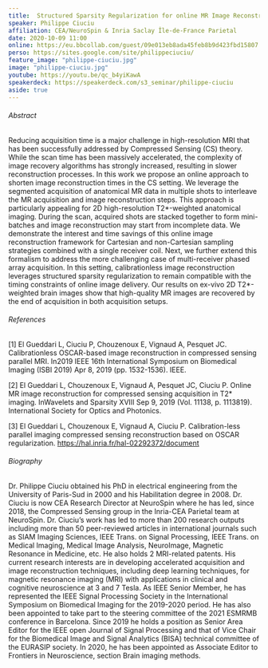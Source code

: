 ```yaml
---
title:  Structured Sparsity Regularization for online MR Image Reconstruction in Accelerated T2* Imaging
speaker: Philippe Ciuciu
affiliation: CEA/NeuroSpin & Inria Saclay Île-de-France Parietal
date: 2020-10-09 11:00
online: https://eu.bbcollab.com/guest/09e013eb8ada45feb8b9d423fbd15807
perso: https://sites.google.com/site/philippeciuciu/
feature_image: "philippe-ciuciu.jpg"
image: "philippe-ciuciu.jpg"
youtube: https://youtu.be/qc_b4yiKawA
speakerdeck: https://speakerdeck.com/s3_seminar/philippe-ciuciu
aside: true
---
```


<div style="text-align:center">
<script async class="speakerdeck-embed" data-id="e489784219f740de9be99e1430d0b59f" data-ratio="1.77966101694915" src="//speakerdeck.com/assets/embed.js"></script>
</div>

###### Abstract

Reducing acquisition time is a major challenge in high-resolution MRI that has
been successfully addressed by Compressed Sensing (CS) theory. While the scan
time has been massively accelerated, the complexity of image recovery algorithms
has strongly increased, resulting in slower reconstruction processes. In this
work we propose an online approach to shorten image reconstruction times in the
CS setting. We leverage the segmented acquisition of anatomical MR data in
multiple shots to interleave the MR acquisition and image reconstruction steps.
This approach is particularly appealing for 2D high-resolution T2\*-weighted
anatomical imaging. During the scan, acquired shots are stacked together to form
mini-batches and image reconstruction may start from incomplete data. We
demonstrate the interest and time savings of this online image reconstruction
framework for Cartesian and non-Cartesian sampling strategies combined with a
single receiver coil. Next, we further extend this formalism to address the more
challenging case of multi-receiver phased array acquisition. In this setting,
calibrationless image reconstruction leverages structured sparsity
regularization to remain compatible with the timing constraints of online image
delivery. Our results on ex-vivo 2D T2\*-weighted brain images show that
high-quality MR images are recovered by the end of acquisition in both
acquisition setups.

###### References

[1] El Gueddari L, Ciuciu P, Chouzenoux E, Vignaud A, Pesquet JC.
Calibrationless OSCAR-based image reconstruction in compressed sensing parallel
MRI. In2019 IEEE 16th International Symposium on Biomedical Imaging (ISBI 2019)
Apr 8, 2019 (pp. 1532-1536). IEEE.

[2] El Gueddari L, Chouzenoux E, Vignaud A, Pesquet JC, Ciuciu P. Online MR
image reconstruction for compressed sensing acquisition in T2* imaging.
InWavelets and Sparsity XVIII Sep 9, 2019 (Vol. 11138, p. 1113819).
International Society for Optics and Photonics.

[3] El Gueddari L, Chouzenoux E, Vignaud A, Ciuciu P. Calibration-less parallel
imaging compressed sensing reconstruction based on OSCAR regularization.
https://hal.inria.fr/hal-02292372/document

###### Biography

Dr. Philippe Ciuciu obtained his PhD in electrical engineering
from the University of Paris-Sud in 2000 and his Habilitation degree in 2008.
Dr. Ciuciu is now CEA Research Director at NeuroSpin where he has led, since
2018, the Compressed Sensing group in the Inria-CEA Parietal team at NeuroSpin.
Dr. Ciuciu’s work has led to more than 200 research outputs including more than
50 peer-reviewed articles in international journals such as SIAM Imaging
Sciences, IEEE Trans. on Signal Processing, IEEE Trans. on Medical Imaging,
Medical Image Analysis, NeuroImage, Magnetic Resonance in Medicine, etc. He also
holds 2 MRI-related patents. His current research interests are in developing
accelerated acquisition and image reconstruction techniques, including deep
learning techniques, for magnetic resonance imaging (MRI) with applications in
clinical and cognitive neuroscience at 3 and 7 Tesla. As IEEE Senior Member, he
has represented the IEEE Signal Processing Society in the International
Symposium on Biomedical Imaging for the 2019-2020 period. He has also been
appointed to take part to the steering committee of the 2021 ESMRMB conference
in Barcelona. Since 2019 he holds a position as Senior Area Editor for the IEEE
open Journal of Signal Processing and that of Vice Chair for the Biomedical
Image and Signal Analytics (BISA) technical committee of the EURASIP society. In
2020, he has been appointed as Associate Editor to Frontiers in Neuroscience,
section Brain imaging methods.

